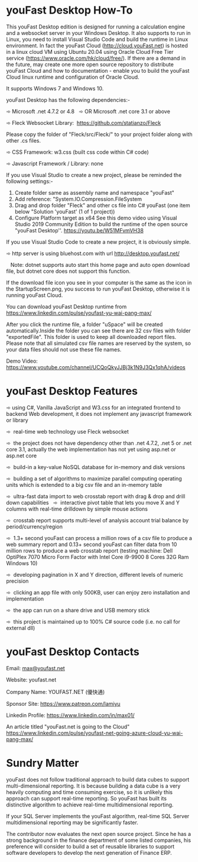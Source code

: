 # youFast Desktop How-To
This youFast Desktop edition is designed for running a calculation engine and a websocket server in your Windows Desktop. It also supports to run in Linux, you need to install Visual Studio Code and build the runtime in Linux environment. In fact the youFast Cloud (http://cloud.youFast.net) is hosted in a linux cloud VM using Ubuntu 20.04 using Oracle Cloud Free Tier service (https://www.oracle.com/hk/cloud/free/). If there are a demand in the future, may create one more open source repository to distribute youFast Cloud and how to documentation - enable you to build the youFast Cloud linux runtime and configuration of Oracle Cloud.

It supports Windows 7 and Windows 10.

youFast Desktop has the following dependencies:-

➾ Microsoft .net 4.7.2 or 4.8  
➾ OR Microsoft .net core 3.1 or above

➾ Fleck Websocket Library:  https://github.com/statianzo/Fleck

Please copy the folder of "Fleck/src/Fleck/" to your project folder along with other .cs files.

➾ CSS Framework: w3.css (built css code within C# code)

➾ Javascript Framework / Library: none

If you use Visual Studio to create a new project, please be reminded the following settings:-
1) Create folder same as assembly name and namespace "youFast"
2) Add reference: "System.IO.Compression.FileSystem
3) Drag and drop folder "Fleck" and other cs file into C# youFast (one item below "Solution 'youFast' (1 of 1 project))
4) Configure Platform target as x64
See this demo video using Visual Studio 2019 Community Edition to build the runtime of the open source "youFast Desktop''. https://youtu.be/W51MFvmVH38

If you use Visual Studio Code to create a new project, it is obviously simple.

➾ http server is using bluehost.com with url http://desktop.youfast.net/

   Note: dotnet supports auto start this home page and auto open download file, but dotnet core does not support this function.

If the download file icon you see in your computer is the same as the icon in the StartupScreen.png, you success to run youFast Desktop, otherwise it is running youFast Cloud.

You can download youFast Desktop runtime from https://www.linkedin.com/pulse/youfast-yu-wai-pang-max/

After you click the runtime file, a folder "uSpace" will be created automatically.Inside the folder you can see there are 32 csv files with folder "exportedFile". This folder is used to keep all downloaded report files. Please note that all simulated csv file names are reserved by the system, so your data files should not use these file names.

Demo Video: https://www.youtube.com/channel/UCQoQkyJJBj3k1N9J3Qx1qhA/videos

# youFast Desktop Features

➾  using C#, Vanilla JavaScript and W3.css for an integrated frontend to backend Web development, it does not implement any javascript framework or library

➾  real-time web technology use Fleck websocket

➾  the project does not have dependency other than .net 4.7.2, .net 5 or .net core 3.1, actually the web implementation has not yet using asp.net or asp.net core

➾  build-in a key-value NoSQL database for in-memory and disk versions

➾  building a set of algorithms to maximize parallel computing operating units which is extended to a big csv file and an in-memory table

➾  ultra-fast data import to web crosstab report with drag & drop and drill down capabilities
 
➾  interactive pivot table that lets you move X and Y columns with real-time drilldown by simple mouse actions

➾  crosstab report supports multi-level of analysis account trial balance by period/currency/region

➾  1.3+ second youFast can process a million rows of a csv file to produce a web summary report and 0.13+ second youFast can filter data from 10 million rows to produce a web crosstab report (testing machine: Dell OptiPlex 7070 Micro Form Factor with Intel Core i9-9900 8 Cores 32G Ram Windows 10)

➾  developing pagination in X and Y direction, different levels of numeric precision

➾  clicking an app file with only 500KB, user can enjoy zero installation and implementation

➾  the app can run on a share drive and USB memory stick

➾  this project is maintained up to 100% C# source code (i.e. no call for external dll)

# youFast Desktop Contacts

Email: max@youfast.net

Website: youfast.net

Company Name: YOUFAST.NET (優快通)

Sponsor Site: https://www.patreon.com/lamiyu

Linkedin Profile: https://www.linkedin.com/in/max01/

An article titled "youFast.net is going to the Cloud" https://www.linkedin.com/pulse/youfast-net-going-azure-cloud-yu-wai-pang-max/

# Sundry Matter

youFast does not follow traditional approach to build data cubes to support multi-dimensional reporting. It is because building a data cube is a very heavily computing and time consuming exercise, so it is unlikely this approach can support real-time reporting. So youFast has built its distinctive algorithm to achieve real-time multidimensional reporting. 

If your SQL Server implements the youFast algorithm, real-time SQL Server multidimensional reporting may be significantly faster.

The contributor now evaluates the next open source project. Since he has a strong background in the finance department of some listed companies, his preference will consider to build a set of reusable libraries to support software developers to develop the next generation of Finance ERP.
